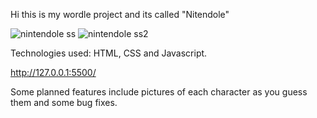 
Hi this is my wordle project and its called "Nitendole"

![nintendole ss](https://github.com/GitgoodDan/Wordle-Practice/assets/146032723/07d7457d-829d-4876-bc66-80d38625a2ac)
![nintendole ss2](https://github.com/GitgoodDan/Wordle-Practice/assets/146032723/f704ebe7-aa1f-4b55-811b-4d54968d7c3c)

Technologies used: HTML, CSS and Javascript.

http://127.0.0.1:5500/

Some planned features include pictures of each character as you guess them and some bug fixes.
